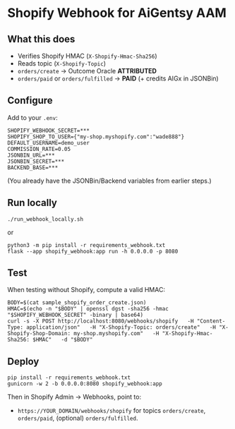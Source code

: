 
# Shopify Webhook for AiGentsy AAM

## What this does
- Verifies Shopify HMAC (`X-Shopify-Hmac-Sha256`)
- Reads topic (`X-Shopify-Topic`)
- `orders/create` → Outcome Oracle **ATTRIBUTED**
- `orders/paid` or `orders/fulfilled` → **PAID** (+ credits AIGx in JSONBin)

## Configure
Add to your `.env`:
```
SHOPIFY_WEBHOOK_SECRET=***
SHOPIFY_SHOP_TO_USER={"my-shop.myshopify.com":"wade888"}
DEFAULT_USERNAME=demo_user
COMMISSION_RATE=0.05
JSONBIN_URL=***
JSONBIN_SECRET=***
BACKEND_BASE=***
```
(You already have the JSONBin/Backend variables from earlier steps.)

## Run locally
```
./run_webhook_locally.sh
```
or
```
python3 -m pip install -r requirements_webhook.txt
flask --app shopify_webhook:app run -h 0.0.0.0 -p 8080
```

## Test
When testing without Shopify, compute a valid HMAC:
```
BODY=$(cat sample_shopify_order_create.json)
HMAC=$(echo -n "$BODY" | openssl dgst -sha256 -hmac "$SHOPIFY_WEBHOOK_SECRET" -binary | base64)
curl -s -X POST http://localhost:8080/webhooks/shopify   -H "Content-Type: application/json"   -H "X-Shopify-Topic: orders/create"   -H "X-Shopify-Shop-Domain: my-shop.myshopify.com"   -H "X-Shopify-Hmac-Sha256: $HMAC"   -d "$BODY"
```

## Deploy
```
pip install -r requirements_webhook.txt
gunicorn -w 2 -b 0.0.0.0:8080 shopify_webhook:app
```
Then in Shopify Admin → Webhooks, point to:
- `https://YOUR_DOMAIN/webhooks/shopify` for topics `orders/create`, `orders/paid`, (optional) `orders/fulfilled`.
